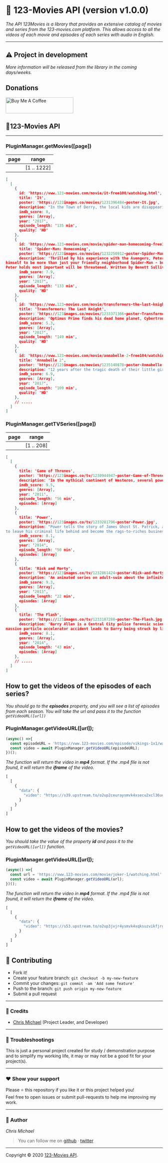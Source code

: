 # 🚩 **123-Movies API** (version v1.0.0)
*The API 123Movies is a library that provides an extensive catalog of movies and series from the 123-movies.com platform. This allows access to all the videos of each movie and episodes of each series with audio in English.*

---

## ⚠️ Project in development
*More information will be released from the library in the coming days/weeks.*


## **Donations**

<a href="https://www.buymeacoffee.com/chrismichael" target="_blank"><img src="https://cdn.buymeacoffee.com/buttons/default-orange.png" alt="Buy Me A Coffee" style="height: 51px !important;width: 217px !important;" ></a>

## 📝123-Movies API
---

### PluginManager.getMovies([page])

|   page   |  range     |
|----------|-------------
|          | [1 .. 1222] |

```json
[
  [
    {
      id: 'https://vww.123-movies.com/movie/it-free100/watching.html',
      title: 'It',
      poster: 'https://123images.co/movies/1231396484-poster-It.jpg',
      description: "In the Town of Derry, the local kids are disappearing one by one, leaving behind bloody remains. In a place known as 'The Barrens', a group of seven kids are united by their horrifying and strange encounters with an evil clown and their determination to kill It. Written by Emma Chapman",
      imdb_score: 8,
      genres: [Array],
      year: '2017',
      episode_length: '135 min',
      quality: 'HD'
    },
    {
      id: 'https://vww.123-movies.com/movie/spider-man-homecoming-free113/watching.html',
      title: 'Spider-Man: Homecoming',
      poster: 'https://123images.co/movies/1232250912-poster-Spider-Man-Homecoming.jpg',
      description: 'Thrilled by his experience with the Avengers, Peter returns home, where he lives with his Aunt May, under the watchful eye of his new mentor Tony Stark, Peter tries to fall back into his normal daily routine - distracted by thoughts of proving 
himself to be more than just your friendly neighborhood Spider-Man - but when the Vulture emerges as a new villain, everything that 
Peter holds most important will be threatened. Written by Benett Sullivan',
      imdb_score: 7.9,
      genres: [Array],
      year: '2017',
      episode_length: '133 min',
      quality: 'HD'
    },
    {
      id: 'https://vww.123-movies.com/movie/transformers-the-last-knight-free126/watching.html',
      title: 'Transformers: The Last Knight',
      poster: 'https://123images.co/movies/1233371366-poster-Transformers-The-Last-Knight.jpg',
      description: 'Optimus Prime finds his dead home planet, Cybertron, in which he comes to find he was responsible for its destruction. He finds a way to bring Cybertron back to life, but in order to do so, Optimus needs to find an artifact that is on Earth.', 
      imdb_score: 5.3,
      genres: [Array],
      year: '2017',
      episode_length: '149 min',
      quality: 'HD'
    },
    {
      id: 'https://vww.123-movies.com/movie/annabelle-2-free104/watching.html',
      title: 'Annabelle 2',
      poster: 'https://123images.co/movies/1235140878-poster-Annabelle-2.jpg',
      description: "12 years after the tragic death of their little girl, a dollmaker and his wife welcome a nun and several girls from a shuttered orphanage into their home, where they soon become the target of the dollmaker's possessed creation, Annabelle.",    
      imdb_score: 6.9,
      genres: [Array],
      year: '2017',
      episode_length: '109 min',
      quality: 'HD'
    },
    // .....
  ]
]
```

### PluginManager.getTVSeries([page])

|   page   |  range     |
|----------|-------------
|          | [1 .. 208] |

```json
[
  [
    {
      title: 'Game of Thrones',
      poster: 'https://123images.co/tv/1230944947-poster-Game-of-Thrones.jpg',
      description: 'In the mythical continent of Westeros, several powerful families fight for control of the Seven Kingdoms. As conflict erupts in the kingdoms of men, an ancient enemy rises once again to threaten them all. Meanwhile, the last heirs of a recently usurped dynasty plot to take back their homeland from across the Narrow Sea. Written by Sam Gray',
      imdb_score: 9.5,
      genres: [Array],
      year: '2011',
      episode_length: '56 min',
      episodes: [Array]
    },
    {
      title: 'Power',
      poster: 'https://123images.co/tv/1233281796-poster-Power.jpg',
      description: "Power tells the story of James Ghost St. Patrick, a wealthy New York City nightclub owner who caters to the city's elite. He wants to build an empire, turn the club into a Fortune 500 business, but there's just one problem: Ghost is living a double life. When he is not in the club, he is the kingpin of the most lucrative drug network in New York for a very high-level clientele. His marriage, family and business all become unknowingly threatened as he is tempted 
to leave his criminal life behind and become the rags-to-riches businessman he wants to be most of all. Written by Jiilo_Kim",
      imdb_score: 8.1,
      genres: [Array],
      year: '2014',
      episode_length: '50 min',
      episodes: [Array]
    },
    {
      title: 'Rick and Morty',
      poster: 'https://123images.co/tv/1232861424-poster-Rick-and-Morty.jpg',
      description: 'An animated series on adult-swim about the infinite adventures of Rick, a genius alcoholic and careless scientist, with his grandson Morty, a 14 year-old anxious boy who is not so smart, but always tries to lead his grandfather with his own morale compass. Together, they explore the infinite universes; causing mayhem and running into trouble. Written by Ruben Galaviz',
      imdb_score: 9.3,
      genres: [Array],
      year: '2013',
      episode_length: '22 min',
      episodes: [Array]
    },
    {
      title: 'The Flash',
      poster: 'https://123images.co/tv/1233107288-poster-The-Flash.jpg',
      description: 'Barry Allen is a Central City police forensic scientist with a reasonably happy life, despite the childhood trauma of a mysterious red and yellow lightning killing his mother and framing his father. All that changes when a 
massive particle accelerator accident leads to Barry being struck by lightning in his lab. Coming out of coma nine months later, Barry and his new friends at S.T.A.R labs find that he now has the ability to move at superhuman speed. Furthermore, Barry learns that he is but one of many affected by that event, most of whom are using their powers for evil. Determined to make a difference, Barry dedicates his life to fighting such threats, as The Flash. While he gains allies he never expected, there are also secret forces determined to aid and manipulate him for their own agenda. Written by Kenneth Chisholm ([email protected])',
      imdb_score: 8.1,
      genres: [Array],
      year: '2014',
      episode_length: '43 min',
      episodes: [Array]
    },
    // .....
  ]
]   
```

## How to get the videos of the episodes of each series?
*You should go to the **episodes** property, and you will see a list of episodes from each season. You will take the url and pass it to the function `getVideoURL([url])`*

### PluginManager.getVideoURL([url]);

```javascript
(async() =>{
  const episodeURL = 'https://vww.123-movies.com/episode/vikings-1x1/watching.html'
  const video = await PluginManager.getVideoURL(episodeURL);
})();
```

*The function will return the video in **mp4** format. If the .mp4 file is not found, it will return the **iframe** of the video.*

```javascript
[
  [
    {
      "data": {
        "video": "https://s39.upstream.to/o2up2ceuraysmvk4xsecu2xcl36uqlu3rguuezlbnrrfkua5wrmdb6uuzhcq/v.mp4"
      }
    }
  ]
]
```

## How to get the videos of the movies?
*You should take the value of the property **id** and pass it to the `getVideoURL([url])` function.*

### PluginManager.getVideoURL([url]);

```javascript
(async() =>{
  const url = 'https://vww.123-movies.com/movie/joker-1/watching.html';
  const video = await PluginManager.getVideoURL(url);
})();
```

*The function will return the video in **mp4** format. If the .mp4 file is not found, it will return the **iframe** of the video.*

```javascript
[
  [
    {
      "data": {
        "video": "https://s53.upstream.to/o2up3jvjr4ysmvk4xqksuzvikfjrgkyynbnb6c7j626eddozcgque2fttu6a/v.mp4"
      }
    }
  ]
]
```


## **:handshake: Contributing**

- Fork it!
- Create your feature branch: `git checkout -b my-new-feature`
- Commit your changes: `git commit -am 'Add some feature'`
- Push to the branch: `git push origin my-new-feature`
- Submit a pull request

---

### **:busts_in_silhouette: Credits**

- [Chris Michael](https://github.com/ChrisMichaelPerezSantiago) (Project Leader, and Developer)

---

### **:anger: Troubleshootings**

This is just a personal project created for study / demonstration purpose and to simplify my working life, it may or may
not be a good fit for your project(s).

---

### **:heart: Show your support**

Please :star: this repository if you like it or this project helped you!\
Feel free to open issues or submit pull-requests to help me improving my work.


---


### **:robot: Author**

_*Chris Michael*_

> You can follow me on
[github](https://github.com/ChrisMichaelPerezSantiago)&nbsp;&middot;&nbsp;[twitter](https://twitter.com/Chris5855M)

---

Copyright © 2020 [123-Movies API](https://github.com/ChrisMichaelPerezSantiago/123-movies).
